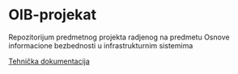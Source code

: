# OIB-projekat
Repozitorijum predmetnog projekta radjenog na predmetu Osnove informacione bezbednosti u infrastrukturnim sistemima

[Tehnička dokumentacija](https://docs.google.com/document/d/e/2PACX-1vQ07inv1hVd3kykOjRsPN3-h4AWZkfaR7Ed-cZ6EZyX7Lh5ivGTM38H_e0igUcUJcvFBYHK1sBcgPK9/pub)

